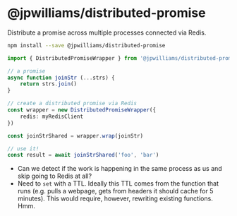 # @jpwilliams/distributed-promise

Distribute a promise across multiple processes connected via Redis.

``` sh
npm install --save @jpwilliams/distributed-promise
```

``` ts
import { DistributedPromiseWrapper } from '@jpwilliams/distributed-promise

// a promise
async function joinStr (...strs) {
	return strs.join()
}

// create a distributed promise via Redis
const wrapper = new DistributedPromiseWrapper({
	redis: myRedisClient
})

const joinStrShared = wrapper.wrap(joinStr)

// use it!
const result = await joinStrShared('foo', 'bar')
```

- Can we detect if the work is happening in the same process as us and skip going to Redis at all?
- Need to `set` with a TTL. Ideally this TTL comes from the function that runs (e.g. pulls a webpage, gets from headers it should cache for 5 minutes). This would require, however, rewriting existing functions. Hmm.
